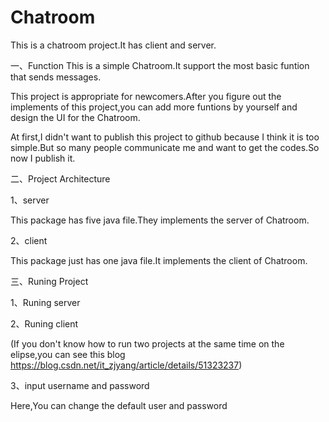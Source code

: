 # Chatroom
This is a chatroom project.It has client and server.

一、Function
This is a simple Chatroom.It support the most basic funtion that sends messages.

This project is appropriate for newcomers.After you figure out the implements of this project,you can add more funtions by yourself and design 
the UI for the Chatroom.

At first,I didn't want to publish this project to github because I think it is too simple.But so many people communicate me and want to get 
the codes.So now I publish it.

二、Project Architecture

1、server

This package has five java file.They implements the server of Chatroom.

2、client

This package just has one java file.It implements the client of Chatroom.

三、Runing Project

1、Runing server


2、Runing client

(If you don't know how to run two projects at the same time on the elipse,you can see this blog
https://blog.csdn.net/it_zjyang/article/details/51323237)

3、input username and password



Here,You can change the default user and password 



